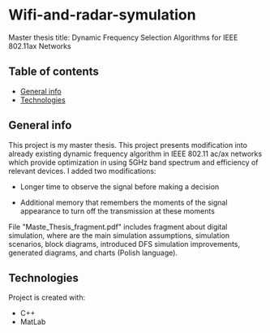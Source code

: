 # Wifi-and-radar-symulation
Master thesis title: Dynamic Frequency Selection Algorithms for IEEE 802.11ax Networks

## Table of contents
* [General info](#general-info)
* [Technologies](#technologies)

## General info
This project is my master thesis. This project presents modification into already existing dynamic frequency algorithm in IEEE 802.11 ac/ax networks which provide optimization in using 5GHz band spectrum and efficiency of relevant devices. I added two modifications:
* Longer time to observe the signal before making a decision

* Additional memory that remembers the moments of the signal appearance to turn off the transmission at these moments

File "Maste_Thesis_fragment.pdf" includes fragment about digital simulation, where are the main simulation assumptions, simulation scenarios, block diagrams, introduced DFS simulation improvements, generated diagrams, and charts (Polish language).
	
## Technologies
Project is created with:
* C++
* MatLab 
